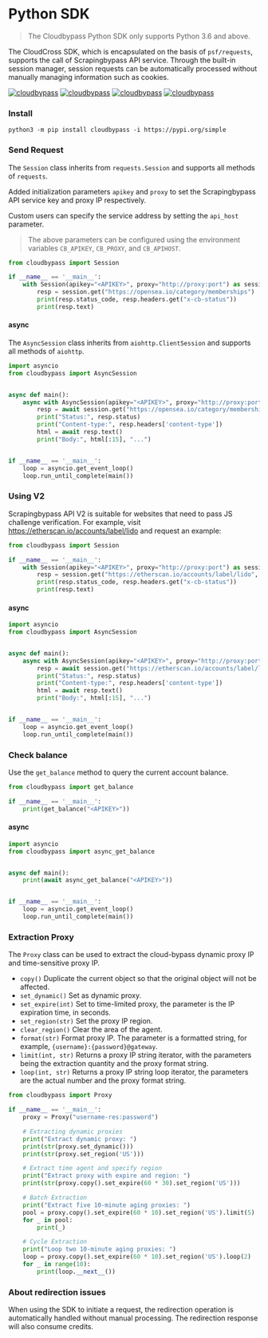 # Python SDK

> The Cloudbypass Python SDK only supports Python 3.6 and above.

The CloudCross SDK, which is encapsulated on the basis of `psf/requests`, supports the call of Scrapingbypass API service. Through the built-in session manager, session requests can be automatically processed without manually managing information such as cookies.

[![cloudbypass](https://img.shields.io/pypi/pyversions/cloudbypass)](https://pypi.org/project/cloudbypass/ ":no-zoom")
[![cloudbypass](https://img.shields.io/pypi/v/cloudbypass)](https://pypi.org/project/cloudbypass/ ":no-zoom")
[![cloudbypass](https://img.shields.io/pypi/dd/cloudbypass)](https://pypi.org/project/cloudbypass/#files ":no-zoom")
[![cloudbypass](https://img.shields.io/pypi/wheel/cloudbypass)](https://pypi.org/project/cloudbypass/ ":no-zoom")

### Install

```shell
python3 -m pip install cloudbypass -i https://pypi.org/simple
```

### Send Request

The `Session` class inherits from `requests.Session` and supports all methods of `requests`.

Added initialization parameters `apikey` and `proxy` to set the Scrapingbypass API service key and proxy IP respectively.

Custom users can specify the service address by setting the `api_host` parameter.

> The above parameters can be configured using the environment variables `CB_APIKEY`, `CB_PROXY`, and `CB_APIHOST`.

```python
from cloudbypass import Session

if __name__ == '__main__':
    with Session(apikey="<APIKEY>", proxy="http://proxy:port") as session:
        resp = session.get("https://opensea.io/category/memberships")
        print(resp.status_code, resp.headers.get("x-cb-status"))
        print(resp.text)
```

#### async

The `AsyncSession` class inherits from `aiohttp.ClientSession` and supports all methods of `aiohttp`.

```python
import asyncio
from cloudbypass import AsyncSession


async def main():
    async with AsyncSession(apikey="<APIKEY>", proxy="http://proxy:port") as session:
        resp = await session.get("https://opensea.io/category/memberships")
        print("Status:", resp.status)
        print("Content-type:", resp.headers['content-type'])
        html = await resp.text()
        print("Body:", html[:15], "...")


if __name__ == '__main__':
    loop = asyncio.get_event_loop()
    loop.run_until_complete(main())
```

### Using V2

Scrapingbypass API V2 is suitable for websites that need to pass JS challenge verification. For example, visit https://etherscan.io/accounts/label/lido and request an example:

```python
from cloudbypass import Session

if __name__ == '__main__':
    with Session(apikey="<APIKEY>", proxy="http://proxy:port") as session:
        resp = session.get("https://etherscan.io/accounts/label/lido", part="0")
        print(resp.status_code, resp.headers.get("x-cb-status"))
        print(resp.text)
```

#### async

```python
import asyncio
from cloudbypass import AsyncSession


async def main():
    async with AsyncSession(apikey="<APIKEY>", proxy="http://proxy:port") as session:
        resp = await session.get("https://etherscan.io/accounts/label/lido", part="0")
        print("Status:", resp.status)
        print("Content-type:", resp.headers['content-type'])
        html = await resp.text()
        print("Body:", html[:15], "...")


if __name__ == '__main__':
    loop = asyncio.get_event_loop()
    loop.run_until_complete(main())
```

### Check balance

Use the `get_balance` method to query the current account balance.

```python
from cloudbypass import get_balance

if __name__ == '__main__':
    print(get_balance("<APIKEY>"))

```

#### async

```python
import asyncio
from cloudbypass import async_get_balance


async def main():
    print(await async_get_balance("<APIKEY>"))


if __name__ == '__main__':
    loop = asyncio.get_event_loop()
    loop.run_until_complete(main())

```

### Extraction Proxy

The `Proxy` class can be used to extract the cloud-bypass dynamic proxy IP and time-sensitive proxy IP.

+ `copy()` Duplicate the current object so that the original object will not be affected.
+ `set_dynamic()` Set as dynamic proxy.
+ `set_expire(int)` Set to time-limited proxy, the parameter is the IP expiration time, in seconds.
+ `set_region(str)` Set the proxy IP region.
+ `clear_region()` Clear the area of the agent.
+ `format(str)` Format proxy IP. The parameter is a formatted string, for example, `{username}:{password}@gateway`.
+ `limit(int, str)` Returns a proxy IP string iterator, with the parameters being the extraction quantity and the proxy format string.
+ `loop(int, str)` Returns a proxy IP string loop iterator, the parameters are the actual number and the proxy format string.

```python
from cloudbypass import Proxy

if __name__ == '__main__':
    proxy = Proxy("username-res:password")

    # Extracting dynamic proxies
    print("Extract dynamic proxy: ")
    print(str(proxy.set_dynamic()))
    print(str(proxy.set_region('US')))

    # Extract time agent and specify region
    print("Extract proxy with expire and region: ")
    print(str(proxy.copy().set_expire(60 * 30).set_region('US')))

    # Batch Extraction
    print("Extract five 10-minute aging proxies: ")
    pool = proxy.copy().set_expire(60 * 10).set_region('US').limit(5)
    for _ in pool:
        print(_)

    # Cycle Extraction
    print("Loop two 10-minute aging proxies: ")
    loop = proxy.copy().set_expire(60 * 10).set_region('US').loop(2)
    for _ in range(10):
        print(loop.__next__())
```

### About redirection issues

When using the SDK to initiate a request, the redirection operation is automatically handled without manual processing. The redirection response will also consume credits.